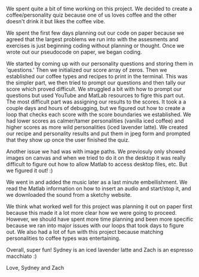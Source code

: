 We spent quite a bit of time working on this project. We decided to create a coffee/personality quiz because one of us loves coffee and the other doesn't drink it but likes the coffee vibe.

We spent the first few days planning out our code on paper because we agreed that the largest problems we run into with the assesments and exercises is just beginning coding without
planning or thought. Once we wrote out our pseudocode on paper, we began coding.

We started by coming up with our personality questions and storing them in 'questions.'
Then we initialized our score array of zeros. Then we established our coffee types and recipes to print in the terminal. 
This was the simpler part, we then tried to prompt our questions and then tally our score which proved difficult. We struggled a bit with how to prompt our questions but used  YouTube
and MatLab resources to figre this part out. The most difficult part was assigning our results to the scores. It took a a couple days and hours of debugging, but we figured out how to 
create a loop that checks each score with the score boundaries we established. We had lower scores as calmer/tamer personalities (vanilla iced coffee) and higher scores as more wild 
personalities (iced lavender latte). We created our recipe and personality results and put them in jpeg form and prompted that they show up once the user finished the quiz. 

Another issue we had was with image paths. We previosuly only showed images on canvas and when we tried to do it on the desktop it was really difficult to figure out how to allow 
Matlab to access desktop files, etc. But we figured it out! :) 

We went in and added the music later as a last minute embellishment. We read the Matlab information on how to insert an audio and start/stop it, and we downloaded the sound from a 
sketchy website. 

We think what worked well for this project was planning it out on paper first because this made it a lot more clear how we were going to proceed. However, we should have spent more time
planning and been more specific because we ran into major issues with our loops that took days to figure out. We also had a lot of fun with this project because matching personalities
to coffee types was entertaining. 

Overall, super fun! Sydney is an iced lavender latte and Zach is an espresso macchiato :)

Love,
Sydney and Zach
